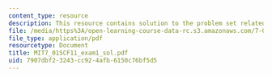 ```yaml
---
content_type: resource
description: This resource contains solution to the problem set related to exam 1.
file: /media/https%3A/open-learning-course-data-rc.s3.amazonaws.com/7-01sc-fundamentals-of-biology-fall-2011/7907dbf23243cc924afb6150c76bf5d5_MIT7_01SCF11_exam1_sol.pdf
file_type: application/pdf
resourcetype: Document
title: MIT7_01SCF11_exam1_sol.pdf
uid: 7907dbf2-3243-cc92-4afb-6150c76bf5d5
---
```

